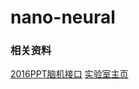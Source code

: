 # nano-neural  
### 相关资料  
[2016PPT脑机接口](https://wenku.baidu.com/view/a639f5315022aaea988f0f73.html)
[实验室主页](https://web.northeastern.edu/kecklab/)
